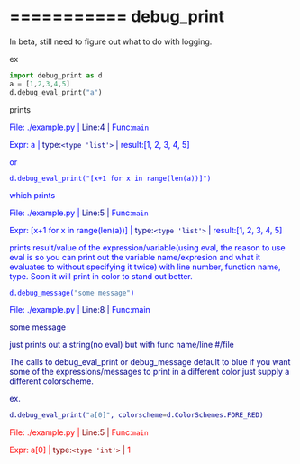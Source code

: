 ===========
debug_print
===========

In beta, still need to figure out what to do with logging.

ex 

```python
import debug_print as d
a = [1,2,3,4,5]
d.debug_eval_print("a")
```

prints

<font color="blue">File: ./example.py</span> | <font color="darkblue">Line:4</span> | <font color="blue">Func:`main`</span>

<font color="blue">Expr: a</span> | <font color="darkblue">type:`<type 'list'>`</span> |  <font color="blue">result:[1, 2, 3, 4, 5]</span>


or

```
d.debug_eval_print("[x+1 for x in range(len(a))]")
```

which prints

<font color="blue">File: ./example.py</span> | <font color="darkblue">Line:5</span> | <font color="blue">Func:`main`</span>

<font color="blue">Expr: [x+1 for x in range(len(a))]</span> | <font color="darkblue">type:`<type 'list'>`</span> |  <font color="blue">result:[1, 2, 3, 4, 5]</span>

prints result/value of the expression/variable(using eval, the reason
to use eval is so you can print out the variable name/expresion 
and what it evaluates to without specifying it twice) with line number, function name, type.
Soon it will print in color to stand out better.

```python
d.debug_message("some message")
```
<font color="blue">File: ./example.py</span> | <font color="darkblue">Line:8</span> | <font color="blue">Func:main</span>

<font color="darkblue">some message</span>

just prints out a string(no eval) but with func name/line #/file

The calls to debug_eval_print or debug_message default to blue if you want
some of the expressions/messages to print in a different color just supply
a different colorscheme.

ex.

```python
d.debug_eval_print("a[0]", colorscheme=d.ColorSchemes.FORE_RED)
```

<font color="red">File: ./example.py</span> | <font color="darkred">Line:5</span> | <font color="red">Func:`main`</span>

<font color="red">Expr: a[0]</span> | <font color="darkred">type:`<type 'int'>`</span> |  <font color="red">1</span>
